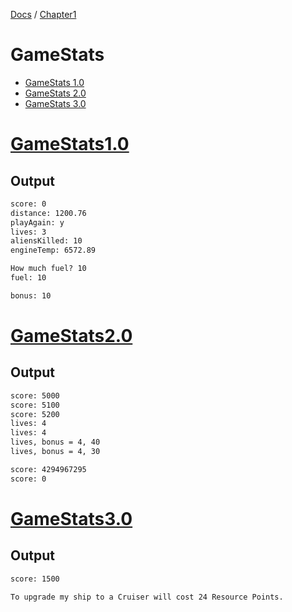 [Docs](../) / [Chapter1](../)
# GameStats
- [GameStats 1.0](GameStats1.0/)
- [GameStats 2.0](GameStats2.0/)
- [GameStats 3.0](GameStats3.0/)

# [GameStats1.0](GameStats1.0/)

## Output
```txt
score: 0
distance: 1200.76
playAgain: y
lives: 3
aliensKilled: 10
engineTemp: 6572.89

How much fuel? 10
fuel: 10

bonus: 10
```

# [GameStats2.0](GameStats2.0/)

## Output
```txt
score: 5000
score: 5100
score: 5200
lives: 4
lives: 4
lives, bonus = 4, 40
lives, bonus = 4, 30

score: 4294967295
score: 0
```

# [GameStats3.0](GameStats3.0/)

## Output
```txt
score: 1500

To upgrade my ship to a Cruiser will cost 24 Resource Points.
```